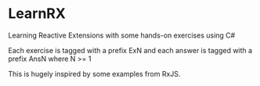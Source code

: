 # LearnRX
Learning Reactive Extensions with some hands-on exercises using C#

Each exercise is tagged with a prefix ExN and each answer is tagged with a prefix AnsN where N >= 1

This is hugely inspired by some examples from RxJS.
